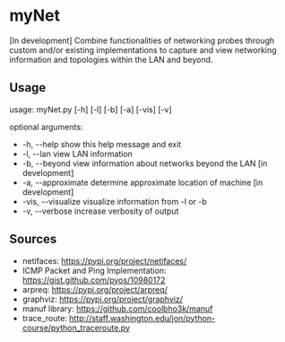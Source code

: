 # myNet
[In development] Combine functionalities of networking probes through custom and/or existing implementations to capture and view networking information and topologies within the LAN and beyond.

## Usage
usage: myNet.py [-h] [-l] [-b] [-a] [-vis] [-v]

optional arguments:
- -h, --help         show this help message and exit
- -l, --lan          view LAN information
- -b, --beyond       view information about networks beyond the LAN [in development]
- -a, --approximate  determine approximate location of machine [in development]
- -vis, --visualize  visualize information from -l or -b
- -v, --verbose      increase verbosity of output

## Sources
- netifaces: https://pypi.org/project/netifaces/
- ICMP Packet and Ping Implementation: https://gist.github.com/pyos/10980172
- arpreq: https://pypi.org/project/arpreq/
- graphviz: https://pypi.org/project/graphviz/
- manuf library: https://github.com/coolbho3k/manuf
- trace_route: http://staff.washington.edu/jon/python-course/python_traceroute.py